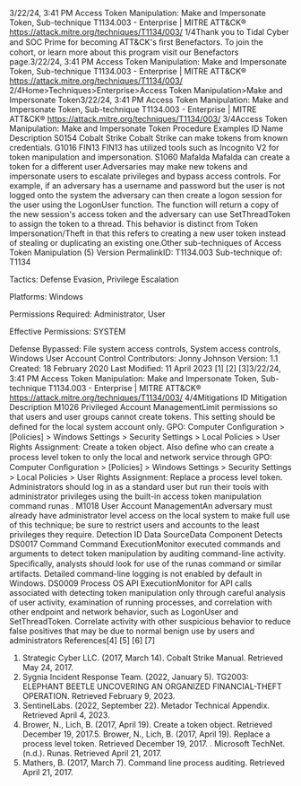 3/22/24, 3:41 PM Access Token Manipulation: Make and Impersonate Token, Sub-technique T1134.003 - Enterprise | MITRE ATT&CK®
https://attack.mitre.org/techniques/T1134/003/ 1/4Thank you to Tidal Cyber and SOC Prime for becoming ATT&CK's ﬁrst Benefactors. To join the cohort, or learn more about this program visit our
Benefactors page.3/22/24, 3:41 PM Access Token Manipulation: Make and Impersonate Token, Sub-technique T1134.003 - Enterprise | MITRE ATT&CK®
https://attack.mitre.org/techniques/T1134/003/ 2/4Home>Techniques>Enterprise>Access Token Manipulation>Make and Impersonate Token3/22/24, 3:41 PM Access Token Manipulation: Make and Impersonate Token, Sub-technique T1134.003 - Enterprise | MITRE ATT&CK®
https://attack.mitre.org/techniques/T1134/003/ 3/4Access Token Manipulation: Make and Impersonate
Token
Procedure Examples
ID Name Description
S0154 Cobalt Strike Cobalt Strike can make tokens from known credentials.
G1016 FIN13 FIN13 has utilized tools such as Incognito V2 for token manipulation and impersonation.
S1060 Mafalda Mafalda can create a token for a different user.Adversaries may make new tokens and impersonate users to escalate privileges and bypass access controls. For example, if an adversary
has a username and password but the user is not logged onto the system the adversary can then create a logon session for the user using
the LogonUser function. The function will return a copy of the new session's access token and the adversary can use SetThreadToken to
assign the token to a thread.
This behavior is distinct from Token Impersonation/Theft in that this refers to creating a new user token instead of stealing or duplicating an
existing one.Other sub-techniques of Access Token Manipulation (5)
Version PermalinkID: T1134.003
Sub-technique of:  T1134

Tactics: Defense Evasion, Privilege Escalation

Platforms: Windows

Permissions Required: Administrator, User

Effective Permissions: SYSTEM

Defense Bypassed: File system access controls, System access controls, Windows User Account Control
Contributors: Jonny Johnson
Version: 1.1
Created: 18 February 2020
Last Modiﬁed: 11 April 2023
[1]
[2]
[3]3/22/24, 3:41 PM Access Token Manipulation: Make and Impersonate Token, Sub-technique T1134.003 - Enterprise | MITRE ATT&CK®
https://attack.mitre.org/techniques/T1134/003/ 4/4Mitigations
ID Mitigation Description
M1026 Privileged
Account
ManagementLimit permissions so that users and user groups cannot create tokens. This setting should be deﬁned for
the local system account only. GPO: Computer Conﬁguration > [Policies] > Windows Settings > Security
Settings > Local Policies > User Rights Assignment: Create a token object. Also deﬁne who can create a
process level token to only the local and network service through GPO: Computer Conﬁguration >
[Policies] > Windows Settings > Security Settings > Local Policies > User Rights Assignment: Replace a
process level token.
Administrators should log in as a standard user but run their tools with administrator privileges using the
built-in access token manipulation command runas .
M1018 User Account
ManagementAn adversary must already have administrator level access on the local system to make full use of this
technique; be sure to restrict users and accounts to the least privileges they require.
Detection
ID Data SourceData Component Detects
DS0017 Command Command
ExecutionMonitor executed commands and arguments to detect token manipulation by auditing
command-line activity. Speciﬁcally, analysts should look for use of the runas command or
similar artifacts. Detailed command-line logging is not enabled by default in Windows.
DS0009 Process OS API
ExecutionMonitor for API calls associated with detecting token manipulation only through careful
analysis of user activity, examination of running processes, and correlation with other
endpoint and network behavior, such as LogonUser and SetThreadToken. Correlate activity
with other suspicious behavior to reduce false positives that may be due to normal benign
use by users and administrators
References[4]
[5]
[6]
[7]
1. Strategic Cyber LLC. (2017, March 14). Cobalt Strike Manual.
Retrieved May 24, 2017.
2. Sygnia Incident Response Team. (2022, January 5). TG2003:
ELEPHANT BEETLE UNCOVERING AN ORGANIZED
FINANCIAL-THEFT OPERATION. Retrieved February 9, 2023.
3. SentinelLabs. (2022, September 22). Metador Technical
Appendix. Retrieved April 4, 2023.
4. Brower, N., Lich, B. (2017, April 19). Create a token object.
Retrieved December 19, 2017.5. Brower, N., Lich, B. (2017, April 19). Replace a process level
token. Retrieved December 19, 2017.
. Microsoft TechNet. (n.d.). Runas. Retrieved April 21, 2017.
7. Mathers, B. (2017, March 7). Command line process auditing.
Retrieved April 21, 2017.